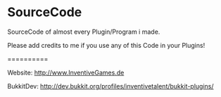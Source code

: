 SourceCode
==========

SourceCode of almost every Plugin/Program i made.

Please add credits to me if you use any of this Code in your Plugins!

==========

Website:
  http://www.InventiveGames.de
  
BukkitDev:
  http://dev.bukkit.org/profiles/inventivetalent/bukkit-plugins/
  
